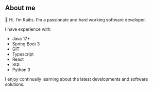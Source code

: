 ## About me

👋 Hi, I’m Raitis. I'm a passionate and hard working software developer.

I have experience with:
- Java 17+
- Spring Boot 3
- GIT
- Typescript
- React
- SQL
- Python 3

I enjoy continually learning about the latest developments and software solutions.

